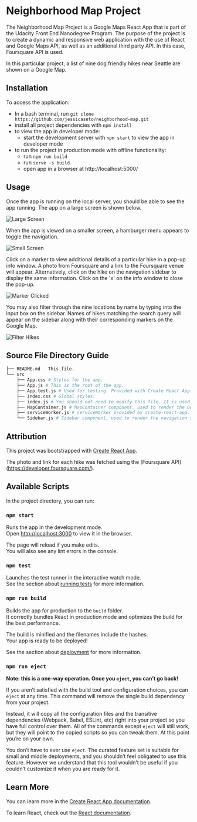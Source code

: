 # Neighborhood Map Project

The Neighborhood Map Project is a Google Maps React App that is part of the Udacity Front End Nanodegree Program. The purpose of the project is to create a dynamic and responsive web application with the use of React and Google Maps API, as well as an additional third party API. In this case, Foursquare API is used.

In this particular project, a list of nine dog friendly hikes near Seattle are shown on a Google Map.

## Installation

To access the application:
* In a bash terminal, run `git clone https://github.com/jessicaseto/neighborhood-map.git`
* install all project dependencies with `npm install`
* to view the app in developer mode:
    * start the development server with `npm start` to view the app in developer mode
* to run the project in production mode with offline functionality:
    * run `npm run build`
    * run `serve -s build`
    * open app in a browser at http://localhost:5000/

## Usage

Once the app is running on the local server, you should be able to see the app running. The app on a large screen is shown below.

![Large Screen](/public/images/large-screen.png?raw=true "App On Large Screen")

When the app is viewed on a smaller screen, a hamburger menu appears to toggle the navigation.

![Small Screen](/public/images/small-screen.png?raw=true "App On Small Screen")

Click on a marker to view additional details of a particular hike in a pop-up info window. A photo from Foursquare and a link to the Foursquare venue will appear. Alternatively, click on the hike on the navigation sidebar to display the same information. Click on the 'x' on the info window to close the pop-up.

![Marker Clicked](/public/images/marker-clicked.png?raw=true "Marker Clicked")

You may also filter through the nine locations by name by typing into the input box on the sidebar. Names of hikes matching the search query will appear on the sidebar along with their corresponding markers on the Google Map.

![Filter Hikes](/public/images/filter-hikes.png?raw=true "Filter Hikes")

## Source File Directory Guide
```bash
├── README.md - This file.
└── src
    ├── App.css # Styles for the app.
    ├── App.js # This is the root of the app.
    ├── App.test.js # Used for testing. Provided with Create React App. (Unused for now)
    ├── index.css # Global styles.
    ├── index.js # You should not need to modify this file. It is used for DOM rendering only.
    ├── MapContainer.js # MapContainer component, used to render the Google Map with markers and an info window.
    ├── serviceWorker.js # serviceWorker provided by create-react-app.
    └── Sidebar.js # Sidebar component, used to render the navigation sidebar with the filter input box and list of hikes.
```

## Attribution

This project was bootstrapped with [Create React App](https://github.com/facebook/create-react-app).

The photo and link for each hike was fetched using the [Foursquare API] (https://developer.foursquare.com/).

## Available Scripts

In the project directory, you can run:

### `npm start`

Runs the app in the development mode.<br>
Open [http://localhost:3000](http://localhost:3000) to view it in the browser.

The page will reload if you make edits.<br>
You will also see any lint errors in the console.

### `npm test`

Launches the test runner in the interactive watch mode.<br>
See the section about [running tests](https://facebook.github.io/create-react-app/docs/running-tests) for more information.

### `npm run build`

Builds the app for production to the `build` folder.<br>
It correctly bundles React in production mode and optimizes the build for the best performance.

The build is minified and the filenames include the hashes.<br>
Your app is ready to be deployed!

See the section about [deployment](https://facebook.github.io/create-react-app/docs/deployment) for more information.

### `npm run eject`

**Note: this is a one-way operation. Once you `eject`, you can’t go back!**

If you aren’t satisfied with the build tool and configuration choices, you can `eject` at any time. This command will remove the single build dependency from your project.

Instead, it will copy all the configuration files and the transitive dependencies (Webpack, Babel, ESLint, etc) right into your project so you have full control over them. All of the commands except `eject` will still work, but they will point to the copied scripts so you can tweak them. At this point you’re on your own.

You don’t have to ever use `eject`. The curated feature set is suitable for small and middle deployments, and you shouldn’t feel obligated to use this feature. However we understand that this tool wouldn’t be useful if you couldn’t customize it when you are ready for it.

## Learn More

You can learn more in the [Create React App documentation](https://facebook.github.io/create-react-app/docs/getting-started).

To learn React, check out the [React documentation](https://reactjs.org/).
